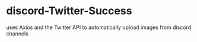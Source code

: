 # discord-Twitter-Success
 uses Axios and the Twitter API to automatically upload images from discord channels
